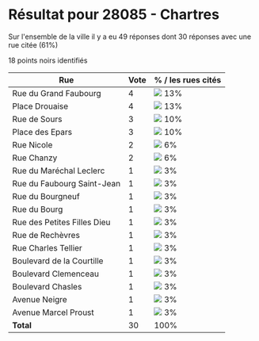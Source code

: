 # Résultat pour 28085 - Chartres

Sur l'ensemble de la ville il y a eu 49 réponses dont 30 réponses avec une rue citée (61%)

18 points noirs identifiés

| Rue | Vote | % / les rues cités|
|-----|------|-------------------|
| Rue du Grand Faubourg | 4 | <img src="../../img/bar_13.gif" />&nbsp;13%|
| Place Drouaise | 4 | <img src="../../img/bar_13.gif" />&nbsp;13%|
| Rue de Sours | 3 | <img src="../../img/bar_10.gif" />&nbsp;10%|
| Place des Epars | 3 | <img src="../../img/bar_10.gif" />&nbsp;10%|
| Rue Nicole | 2 | <img src="../../img/bar_6.gif" />&nbsp;6%|
| Rue Chanzy | 2 | <img src="../../img/bar_6.gif" />&nbsp;6%|
| Rue du Maréchal Leclerc | 1 | <img src="../../img/bar_3.gif" />&nbsp;3%|
| Rue du Faubourg Saint-Jean | 1 | <img src="../../img/bar_3.gif" />&nbsp;3%|
| Rue du Bourgneuf | 1 | <img src="../../img/bar_3.gif" />&nbsp;3%|
| Rue du Bourg | 1 | <img src="../../img/bar_3.gif" />&nbsp;3%|
| Rue des Petites Filles Dieu | 1 | <img src="../../img/bar_3.gif" />&nbsp;3%|
| Rue de Rechèvres | 1 | <img src="../../img/bar_3.gif" />&nbsp;3%|
| Rue Charles Tellier | 1 | <img src="../../img/bar_3.gif" />&nbsp;3%|
| Boulevard de la Courtille | 1 | <img src="../../img/bar_3.gif" />&nbsp;3%|
| Boulevard Clemenceau | 1 | <img src="../../img/bar_3.gif" />&nbsp;3%|
| Boulevard Chasles | 1 | <img src="../../img/bar_3.gif" />&nbsp;3%|
| Avenue Neigre | 1 | <img src="../../img/bar_3.gif" />&nbsp;3%|
| Avenue Marcel Proust | 1 | <img src="../../img/bar_3.gif" />&nbsp;3%|
| **Total** | 30 | 100%|
